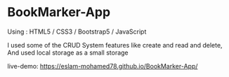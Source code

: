 # BookMarker-App

Using : HTML5 / CSS3 / Bootstrap5 / JavaScript

I used some of the CRUD System features like create and read and delete,
And used local storage as a small storage 

live-demo: https://eslam-mohamed78.github.io/BookMarker-App/
